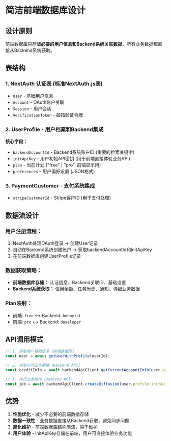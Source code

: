 # 简洁前端数据库设计

## 设计原则

前端数据库只存储**必要的用户信息和Backend系统关联数据**，所有业务数据都直接从Backend系统获取。

## 表结构

### 1. NextAuth 认证表 (标准NextAuth.js表)
- `User` - 基础用户信息
- `Account` - OAuth账户关联  
- `Session` - 用户会话
- `VerificationToken` - 邮箱验证令牌

### 2. UserProfile - 用户档案和Backend集成
**核心字段：**
- `backendAccountId` - Backend系统账户ID (重要的检索关键字)
- `initApiKey` - 用户初始API密钥 (用于前端直接体验业务API)
- `plan` - 当前计划 ("free" | "pro", 前端显示用)
- `preferences` - 用户偏好设置 (JSON格式)

### 3. PaymentCustomer - 支付系统集成
- `stripeCustomerId` - Stripe客户ID (用于支付处理)

## 数据流设计

### 用户注册流程：
1. NextAuth处理OAuth登录 → 创建User记录
2. 自动在Backend系统创建账户 → 获取backendAccountId和initApiKey  
3. 在前端数据库创建UserProfile记录

### 数据获取策略：
- **前端数据库存储：** 认证信息、Backend关联ID、基础设置
- **Backend系统获取：** 信用余额、任务历史、通知、详细业务数据

### Plan映射：
- 前端: `free` ↔ Backend: `hobbyist`
- 前端: `pro` ↔ Backend: `developer`

## API调用模式

```typescript
// 1. 获取用户基础信息（前端数据库）
const user = await getUserWithProfile(userId);

// 2. 获取实时业务数据（Backend API）
const creditInfo = await backendApiClient.getCurrentAccountInfo(user.profile.initApiKey);

// 3. 执行业务操作（Backend API）
const job = await backendApiClient.createDiffusion(user.profile.initApiKey, { text: "prompt" });
```

## 优势

1. **性能优化** - 减少不必要的前端数据存储
2. **数据一致性** - 业务数据直接从Backend获取，避免同步问题
3. **简化维护** - 前端数据库结构简洁，易于维护
4. **用户体验** - initApiKey存储在前端，用户可直接体验业务功能
